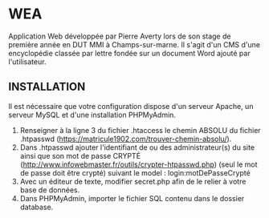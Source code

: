 # WEA
Application Web développée par Pierre Averty lors de son stage de première année en DUT MMI à Champs-sur-marne.
Il s'agit d'un CMS d'une encyclopédie classée par lettre fondée sur un document Word ajouté par l'utilisateur.

## INSTALLATION

Il est nécessaire que votre configuration dispose d'un serveur Apache, un serveur MySQL et d'une installation PHPMyAdmin.

1. Renseigner à la ligne 3 du fichier .htaccess le chemin ABSOLU du fichier .htpasswd (https://matricule1902.com/trouver-chemin-absolu/).
2. Dans .htpasswd ajouter l'identifiant de ou des administrateur(s) du site ainsi que son mot de passe CRYPTÉ (http://www.infowebmaster.fr/outils/crypter-htpasswd.php) (seul le mot de passe doit être crypté) suivant le model :
login:motDePasseCrypté
3. Avec un éditeur de texte, modifier secret.php afin de le relier à votre base de données.
4. Dans PHPMyAdmin, importer le fichier SQL contenu dans le dossier database.
